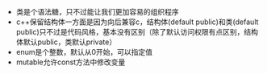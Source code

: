 - 类是个语法糖，只不过能让我们更加容易的组织程序
- c++保留结构体一方面是因为向后兼容c，结构体(default public)和类(default public)只不过是代码风格，基本没有区别（除了默认访问权限有点区别，结构体默认public，类默认private）
- enum是个整数，默认从0开始，可以指定值
- mutable允许const方法中修改变量
